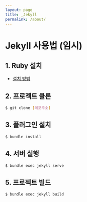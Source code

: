 ```yaml
---
layout: page
title: _Jekyll
permalink: /about/
---
```


# Jekyll 사용법 (임시)

## 1. Ruby 설치

- [설치 방법](https://jekyllrb-ko.github.io/docs/installation/windows/#jekyll-%EC%84%A4%EC%B9%98%ED%95%98%EA%B8%B0)

## 2. 프로젝트 클론

```bash
$ git clone [레포주소]
```

## 3. 플러그인 설치

```bash
$ bundle install
```

## 4. 서버 실행

```bash
$ bundle exec jekyll serve
```

## 5. 프로젝트 빌드

```bash
$ bundle exec jekyll build
```
